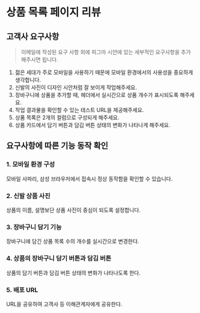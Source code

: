 # 상품 목록 페이지 리뷰

## 고객사 요구사항
> 이메일에 작성된 요구 사항 외에 피그마 시안에 있는 세부적인 요구사항을 추가해주시면 됩니다.

1. 젊은 세대가 주로 모바일을 사용하기 때문에 모바일 환경에서의 사용성을 중요하게 생각합니다.
2. 신발의 사진이 디자인 시안처럼 잘 보이게 작업해주세요.
3. 장바구니에 상품을 추가할 때, 헤더에서 실시간으로 상품 개수가 표시되도록 해주세요.
4. 작업 결과물을 확인할 수 있는 테스트 URL을 제공해주세요.
5. 상품 목록은 2개의 컬럼으로 구성되게 해주세요.
6. 상품 카드에서 담기 버튼과 담김 버튼 상태의 변화가 나타나게 해주세요.

## 요구사항에 따른 기능 동작 확인

### 1. 모바일 환경 구성
모바일 사파리, 삼성 브라우저에서 접속시 정상 동작함을 확인할 수 있습니다.

### 2. 신발 상품 사진
상품의 이름, 설명보단 상품 사진이 중심이 되도록 설정합니다.

### 3. 장바구니 담기 기능
장바구니에 담긴 상품 목록 수의 개수를 실시간으로 변경한다.

### 4. 상품의 장바구니 담기 버튼과 담김 버튼
상품의 담기 버튼과 담김 버튼 상태의 변화가 나타나도록 한다.

### 5. 배포 URL
URL을 공유하여 고객사 등 이해관계자에게 공유한다.

